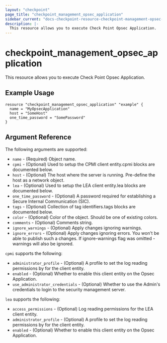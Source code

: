 ```yaml
---
layout: "checkpoint"
page_title: "checkpoint_management_opsec_application"
sidebar_current: "docs-checkpoint-resource-checkpoint-management-opsec-application"
description: |-
  This resource allows you to execute Check Point Opsec Application.
---
```


# checkpoint_management_opsec_application

This resource allows you to execute Check Point Opsec Application.

## Example Usage


```hcl
resource "checkpoint_management_opsec_application" "example" {
  name = "MyOpsecApplication"
  host = "SomeHost"
  one_time_password = "SomePassword"
}
```

## Argument Reference

The following arguments are supported:

* `name` - (Required) Object name. 
* `cpmi` - (Optional) Used to setup the CPMI client entity.cpmi blocks are documented below.
* `host` - (Optional) The host where the server is running. Pre-define the host as a network object. 
* `lea` - (Optional) Used to setup the LEA client entity.lea blocks are documented below.
* `one_time_password` - (Optional) A password required for establishing a Secure Internal Communication (SIC). 
* `tags` - (Optional) Collection of tag identifiers.tags blocks are documented below.
* `color` - (Optional) Color of the object. Should be one of existing colors. 
* `comments` - (Optional) Comments string. 
* `ignore_warnings` - (Optional) Apply changes ignoring warnings. 
* `ignore_errors` - (Optional) Apply changes ignoring errors. You won't be able to publish such a changes. If ignore-warnings flag was omitted - warnings will also be ignored. 


`cpmi` supports the following:

* `administrator_profile` - (Optional) A profile to set the log reading permissions by for the client entity. 
* `enabled` - (Optional) Whether to enable this client entity on the Opsec Application. 
* `use_administrator_credentials` - (Optional) Whether to use the Admin's credentials to login to the security management server. 


`lea` supports the following:

* `access_permissions` - (Optional) Log reading permissions for the LEA client entity. 
* `administrator_profile` - (Optional) A profile to set the log reading permissions by for the client entity. 
* `enabled` - (Optional) Whether to enable this client entity on the Opsec Application. 
